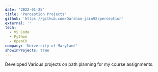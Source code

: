 ```yaml
---
date: '2022-01-25'
title: 'Perception Projects'
github: 'https://github.com/Darshan-jain98/perception'
external: ''
tech:
  - VS Code
  - Python
  - OpenCV
company: 'University of Maryland'
showInProjects: true
---
```


Developed Various projects on path planning for my course assignments.